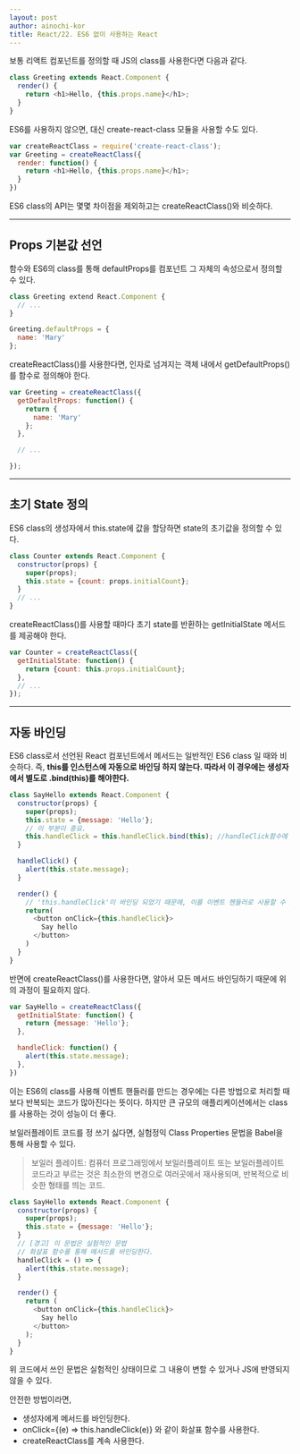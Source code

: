 ```yaml
---
layout: post
author: ainochi-kor
title: React/22. ES6 없이 사용하는 React
---
```


보통 리액트 컴포넌트를 정의할 때 JS의 class를 사용한다면 다음과 같다.

``` js
class Greeting extends React.Component {
  render() {
    return <h1>Hello, {this.props.name}</h1>;
  }
}
```

ES6를 사용하지 않으면, 대신 create-react-class 모듈을 사용할 수도 있다.

``` js
var createReactClass = require('create-react-class');
var Greeting = createReactClass({
  render: function() {
    return <h1>Hello, {this.props.name}</h1>;
  }
})
```

ES6 class의 API는 몇몇 차이점을 제외하고는 createReactClass()와 비슷하다.

---

## Props 기본값 선언

함수와 ES6의 class를 통해 defaultProps를 컴포넌트 그 자체의 속성으로서 정의할 수 있다.

``` js
class Greeting extend React.Component {
  // ...
}

Greeting.defaultProps = {
  name: 'Mary'
};
```

createReactClass()를 사용한다면, 인자로 넘겨지는 객체 내에서 getDefaultProps()를 함수로 정의해야 한다.

``` js
var Greeting = createReactClass({
  getDefaultProps: function() {
    return {
      name: 'Mary'
    };
  },

  // ...

});
```

---

## 초기 State 정의

ES6 class의 생성자에서 this.state에 값을 할당하면 state의 초기값을 정의할 수 있다.

``` js
class Counter extends React.Component {
  constructor(props) {
    super(props);
    this.state = {count: props.initialCount};
  }
  // ...
}
```

createReactClass()를 사용할 때마다 초기 state를 반환하는 getInitialState 메서드를 제공해야 한다.

``` js
var Counter = createReactClass({
  getInitialState: function() {
    return {count: this.props.initialCount};
  },
  // ...
});
```

--- 

## 자동 바인딩

ES6 class로서 선언된 React 컴포넌트에서 메서드는 일반적인 ES6 class 일 때와 비슷하다. 즉, **this를 인스턴스에 자동으로 바인딩 하지 않는다. 따라서 이 경우에는 생성자에서 별도로 .bind(this)를 해야한다.**

``` js
class SayHello extends React.Component {
  constructor(props) {
    super(props);
    this.state = {message: 'Hello'};
    // 이 부분이 중요.
    this.handleClick = this.handleClick.bind(this); //handleClick함수에 this를 바인딩 시킨 것.
  }

  handleClick() {
    alert(this.state.message);
  }

  render() {
    // 'this.handleClick'이 바인딩 되었기 때문에, 이를 이벤트 헨들러로 사용할 수 있다.
    return(
      <button onClick={this.handleClick}>
        Say hello
      </button>
    )
  }
}
```

반면에 createReactClass()를 사용한다면, 알아서 모든 메서드 바인딩하기 때문에 위의 과정이 필요하지 않다.

``` js
var SayHello = createReactClass({
  getInitialState: function() {
    return {message: 'Hello'};
  },

  handleClick: function() {
    alert(this.state.message);
  },
})
```

이는 ES6의 class를 사용해 이벤트 핸들러를 만드는 경우에는 다른 방법으로 처리할 때 보다 반복되는 코드가 많아진다는 뜻이다. 하지만 큰 규모의 애플리케이션에서는 class를 사용하는 것이 성능이 더 좋다.

보일러플레이트 코드를 정 쓰기 싫다면, 실험정익 Class Properties 문법을 Babel을 통해 사용할 수 있다.

> 보일러 플레이트: 컴퓨터 프로그래밍에서 보일러플레이트 또는 보일러플레이트 코드라고 부르는 것은 최소한의 변경으로 여러곳에서 재사용되며, 반복적으로 비슷한 형태를 띄는 코드.

``` js
class SayHello extends React.Component {
  constructor(props) {
    super(props);
    this.state = {message: 'Hello'};
  }
  // [경고] 이 문법은 실험적인 문법
  // 화살표 함수를 통해 메서드를 바인딩한다.
  handleClick = () => {
    alert(this.state.message);
  }

  render() {
    return (
      <button onClick={this.handleClick}>
        Say hello
      </button>
    );
  }
}
```

위 코드에서 쓰인 문법은 실험적인 상태이므로 그 내용이 변할 수 있거나 JS에 반영되지 않을 수 있다.

안전한 방법이라면,
- 생성자에게 메서드를 바인딩한다.
- onClick={(e) => this.handleClick(e)} 와 같이 화살표 함수를 사용한다.
- createReactClass를 계속 사용한다.
